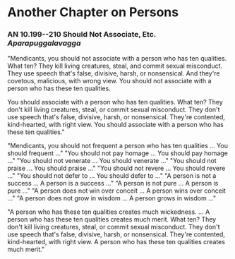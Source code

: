 # Another Chapter on Persons

### AN 10.199--210 Should Not Associate, Etc.  *Aparapuggalavagga*

"Mendicants, you should not associate with a person who has ten
qualities. What ten? They kill living creatures, steal, and commit
sexual misconduct. They use speech that's false, divisive, harsh, or
nonsensical. And they're covetous, malicious, with wrong view. You
should not associate with a person who has these ten qualities.

You should associate with a person who has ten qualities. What ten? They
don't kill living creatures, steal, or commit sexual misconduct. They
don't use speech that's false, divisive, harsh, or nonsensical. They're
contented, kind-hearted, with right view. You should associate with a
person who has these ten qualities."

"Mendicants, you should not frequent a person who has ten qualities ...
You should frequent ..." "You should not pay homage ... You should pay
homage ..." "You should not venerate ... You should venerate ..." "You
should not praise ... You should praise ..." "You should not revere ...
You should revere ..." "You should not defer to ... You should defer to
..." "A person is not a success ... A person is a success ..." "A person
is not pure ... A person is pure ..." "A person does not win over
conceit ... A person wins over conceit ..." "A person does not grow in
wisdom ... A person grows in wisdom ..."

"A person who has these ten qualities creates much wickedness. ... A
person who has these ten qualities creates much merit. What ten? They
don't kill living creatures, steal, or commit sexual misconduct. They
don't use speech that's false, divisive, harsh, or nonsensical. They're
contented, kind-hearted, with right view. A person who has these ten
qualities creates much merit."


